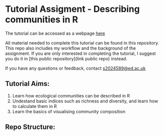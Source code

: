 # Tutorial Assigment - Describing communities in R

The tutorial can be accessed as a webpage [here](https://kingakaszap.github.io/describing_communities/)

All material needed to complete this tutorial can be found in this repository. This repo also includes my workflow and the background of the assignment. If you are only interested in completing the tutorial, I suggest you do it in [this public repository](link public repo) instead.

If you have any questions or feedback, contact s2024589@ed.ac.uk

## Tutorial Aims:
1. Learn how ecological communities can be described in R
2. Undestand basic indices such as richness and diversity, and learn how to calculate them in R
3. Learn the basics of visualising community composition

## Repo Structure:


